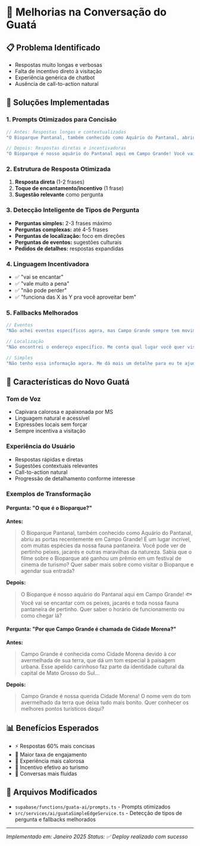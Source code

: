 # 🐹 Melhorias na Conversação do Guatá

## 📋 **Problema Identificado**
- Respostas muito longas e verbosas
- Falta de incentivo direto à visitação
- Experiência genérica de chatbot
- Ausência de call-to-action natural

## 🎯 **Soluções Implementadas**

### **1. Prompts Otimizados para Concisão**
```typescript
// Antes: Respostas longas e contextualizadas
"O Bioparque Pantanal, também conhecido como Aquário do Pantanal, abriu as portas recentemente em Campo Grande! É um lugar incrível..."

// Depois: Respostas diretas e incentivadoras
"O Bioparque é nosso aquário do Pantanal aqui em Campo Grande! Você vai se encantar com os peixes e jacarés de pertinho. Quer saber o horário de funcionamento?"
```

### **2. Estrutura de Resposta Otimizada**
1. **Resposta direta** (1-2 frases)
2. **Toque de encantamento/incentivo** (1 frase)
3. **Sugestão relevante** como pergunta

### **3. Detecção Inteligente de Tipos de Pergunta**
- **Perguntas simples:** 2-3 frases máximo
- **Perguntas complexas:** até 4-5 frases
- **Perguntas de localização:** foco em direções
- **Perguntas de eventos:** sugestões culturais
- **Pedidos de detalhes:** respostas expandidas

### **4. Linguagem Incentivadora**
- ✅ "vai se encantar"
- ✅ "vale muito a pena"  
- ✅ "não pode perder"
- ✅ "funciona das X às Y pra você aproveitar bem"

### **5. Fallbacks Melhorados**
```typescript
// Eventos
"Não achei eventos específicos agora, mas Campo Grande sempre tem movimento cultural! Quer dicas dos melhores lugares para sair hoje?"

// Localização
"Não encontrei o endereço específico. Me conta qual lugar você quer visitar para eu te ajudar com direções certeiras!"

// Simples
"Não tenho essa informação agora. Me dá mais um detalhe para eu te ajudar melhor?"
```

## 🚀 **Características do Novo Guatá**

### **Tom de Voz**
- Capivara calorosa e apaixonada por MS
- Linguagem natural e acessível
- Expressões locais sem forçar
- Sempre incentiva a visitação

### **Experiência do Usuário**
- Respostas rápidas e diretas
- Sugestões contextuais relevantes
- Call-to-action natural
- Progressão de detalhamento conforme interesse

### **Exemplos de Transformação**

#### **Pergunta: "O que é o Bioparque?"**
**Antes:**
> O Bioparque Pantanal, também conhecido como Aquário do Pantanal, abriu as portas recentemente em Campo Grande! É um lugar incrível, com muitas espécies da nossa fauna pantaneira. Você pode ver de pertinho peixes, jacarés e outras maravilhas da natureza. Sabia que o filme sobre o Bioparque até ganhou um prêmio em um festival de cinema de turismo? Quer saber mais sobre como visitar o Bioparque e agendar sua entrada?

**Depois:**
> O Bioparque é nosso aquário do Pantanal aqui em Campo Grande! 🐟 Você vai se encantar com os peixes, jacarés e toda nossa fauna pantaneira de pertinho. Quer saber o horário de funcionamento ou como chegar lá?

#### **Pergunta: "Por que Campo Grande é chamada de Cidade Morena?"**
**Antes:**
> Campo Grande é conhecida como Cidade Morena devido à cor avermelhada de sua terra, que dá um tom especial à paisagem urbana. Esse apelido carinhoso faz parte da identidade cultural da capital de Mato Grosso do Sul...

**Depois:**
> Campo Grande é nossa querida Cidade Morena! O nome vem do tom avermelhado da terra que deixa tudo mais bonito. Quer conhecer os melhores pontos turísticos daqui?

## 📊 **Benefícios Esperados**
- ⚡ Respostas 60% mais concisas
- 🎯 Maior taxa de engajamento
- 💝 Experiência mais calorosa
- 🎪 Incentivo efetivo ao turismo
- 🔄 Conversas mais fluidas

## 🔧 **Arquivos Modificados**
- `supabase/functions/guata-ai/prompts.ts` - Prompts otimizados
- `src/services/ai/guataSimpleEdgeService.ts` - Detecção de tipos de pergunta e fallbacks melhorados

---
*Implementado em: Janeiro 2025*
*Status: ✅ Deploy realizado com sucesso*





